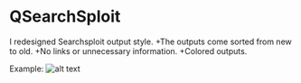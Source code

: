 # QSearchSploit

I redesigned Searchsploit output style. 
+The outputs come sorted from new to old. 
+No links or unnecessary information. 
+Colored outputs.

Example:
![alt text](https://github.com/M507/QSearchSploit/raw/master/Example.png)

